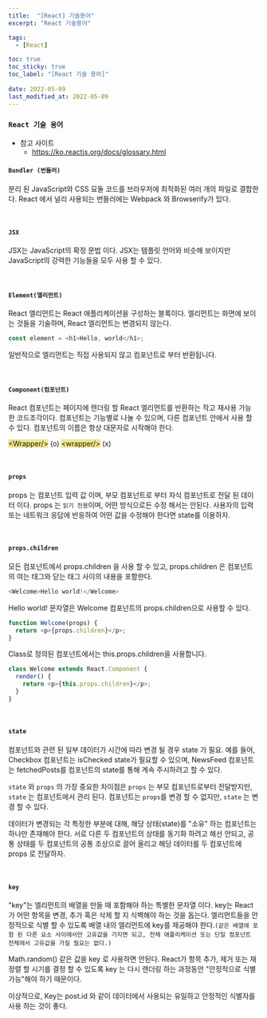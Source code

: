 ```yaml
---
title:  "[React] 기술용어"
excerpt: "React 기술용어"

tags:
  - [React]

toc: true
toc_sticky: true
toc_label: "[React 기술 용어]"
 
date: 2022-05-09
last_modified_at: 2022-05-09
---
```


### ``React 기술 용어``

- 참고 사이트
  - https://ko.reactjs.org/docs/glossary.html


#### `Bundler (번들러)`

분리 된 JavaScript와 CSS 묘둘 코드를 브라우저에 최적화된 여러 개의 파일로 결합한다.
React 에서 널리 사용되는 번들러에는 Webpack 와 Browserify가 있다.

<br>

#### `JSX`

JSX는 JavaScript의 확정 문법 이다.
JSX는 템플릿 언어와 비슷해 보이지만 JavaScript의 강력한 기능들을 모두 사용 할 수 있다.

<br>


#### `Element(엘리먼트)`

React 엘리먼트는 React 애플리케이션을 구성하는 블록이다.
엘리먼트는 화면에 보이는 것들을 기술하며, React 엘리먼트는 변경되지 않는다.

```js
const element = <h1>Hello, world</h1>;
```

일반적으로 엘리먼트는 직접 사용되지 않고 컴포넌트로 부터 반환됩니다.

<br>

#### `Component(컴포넌트)`
	
React 컴포넌트는 페이지에 렌더링 할 React 엘리먼트를 반환하는 작고 재사용 가능 한 코드조각이다.
컴포넌트는 기능별로 나눌 수 있으며, 다른 컴포넌트 안에서 사용 할 수 있다.
컴포넌트의 이름은 항상 대문자로 시작해야 한다. 

<span style="background-color: #F0E68C">\<Wrapper/></span> (o) 
<span style="background-color: #F0E68C">\<wrapper/></span> (x)

<br>

#### `props`

props 는 컴포넌트 입력 값 이며, 부모 컴포넌트로 부터 자식 컴포넌트로 전달 된 데이터 이다.
props 는 `읽기 전용`이며, 어떤 방식으로든 수정 해서는 안된다.
사용자의 입력 또는 네트워크 응답에 반응하여 어떤 값을 수정해야 한다면 state를 이용하자.

<br>

#### `props.children`
모든 컴포넌트에서 props.children 을 사용 할 수 있고, props.children 은 컴포넌트의 여는 태그와 닫는 태그 사이의 내용을 포함한다.

```js
<Welcome>Hello world!</Welcome>
```

Hello world! 문자열은 Welcome 컴포넌트의 props.children으로 사용할 수 있다.

```js
function Welcome(props) {
  return <p>{props.children}</p>;
}
```

Class로 정의된 컴포넌트에서는 this.props.children을 사용합니다.

```js
class Welcome extends React.Component {
  render() {
    return <p>{this.props.children}</p>;
  }
}
```

<br>

#### `state`

컴포넌트와 관련 된 일부 데이터가 시간에 따라 변경 될 경우 state 가 필요.
예를 들어, Checkbox 컴포넌트는 isChecked state가 필요할 수 있으며, NewsFeed 컴포넌트는 fetchedPosts를 컴포넌트의 state를 통해 계속 주시하려고 할 수 있다.

`state` 와 `props` 의 가장 중요한 차이점은 `props` 는 부모 컴포넌트로부터 전달받지만, `state` 는 컴포넌트에서 관리 된다. 컴포넌트는 `props`를 변경 할 수 없지만, `state` 는 변경 할 수 있다.

데이터가 변경되는 각 특정한 부분에 대해, 해당 상태(state)를 "소유" 하는 컴포넌트는 하나만 존재해야 한다. 서로 다른 두 컴포넌트의 상태를 동기화 하려고 해선 안되고, 공통 상태를 두 컴포넌트의 공통 조상으로 끌어 올리고 해당 데이터를 두 컴포넌트에 props 로 전달하자.

<br>

#### `key`

"key"는 엘리먼트의 배열을 만들 때 포함해야 하는 특별한 문자열 이다. key는 React가 어떤 항목을 변경, 추가 혹은 삭제 할 지 식벽해야 하는 것을 돕는다. 엘리먼트들을 안정적으로 식별 할 수 있도록 배열 내의 엘리먼트에 key를 제공해야 한다.`(같은 배열에 포함 된 다른 요소 사이에서만 고유값을 가지면 되고, 전체 애플리케이션 또는 단일 컴포넌트 전체에서 고유값을 가질 필요는 없다.)`

Math.random() 같은 값을 key 로 사용하면 안된다. React가 항목 추가, 제거 또는 재정렬 할 시기를 결정 할 수 있도록 key 는 다시 렌더링 하는 과정동안 "안정적으로 식별 가능"해야 하기 때문이다. 

이상적으로, Key는 post.id 와 같이 데이터에서 사용되는 유일하고 안정적인 식별자를 사용 하는 것이 좋다.

